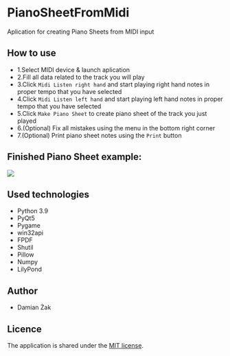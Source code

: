 # PianoSheetFromMidi
Aplication for creating Piano Sheets from MIDI input 
## How to use
* 1.Select MIDI device & launch aplication
* 2.Fill all data related to the track you will play
* 3.Click `Midi Listen right hand` and start playing right hand notes in proper tempo that you have selected
* 4.Click `Midi Listen left hand` and start playing left hand notes in proper tempo that you have selected
* 5.Click `Make Piano Sheet` to create piano sheet of the track you just played
* 6.(Optional) Fix all mistakes using the menu in the bottom right corner
* 7.(Optional) Print piano sheet notes using the `Print` button

## Finished Piano Sheet example: 
![](https://i.imgur.com/09MZPyI.jpg)


## Used technologies
* Python 3.9
* PyQt5
* Pygame
* win32api
* FPDF
* Shutil
* Pillow
* Numpy
* LilyPond
## Author
- Damian Żak
## Licence
The application is shared under the [MIT license](https://opensource.org/licenses/MIT).

